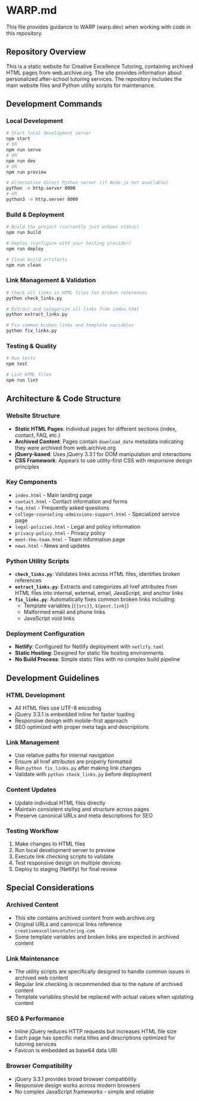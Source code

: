 # WARP.md

This file provides guidance to WARP (warp.dev) when working with code in this repository.

## Repository Overview

This is a static website for Creative Excellence Tutoring, containing archived HTML pages from web.archive.org. The site provides information about personalized after-school tutoring services. The repository includes the main website files and Python utility scripts for maintenance.

## Development Commands

### Local Development
```bash
# Start local development server
npm start
# OR
npm run serve
# OR
npm run dev
# OR
npm run preview

# Alternative direct Python server (if Node.js not available)
python -m http.server 8000
# OR
python3 -m http.server 8000
```

### Build & Deployment
```bash
# Build the project (currently just echoes status)
npm run build

# Deploy (configure with your hosting provider)
npm run deploy

# Clean build artifacts
npm run clean
```

### Link Management & Validation
```bash
# Check all links in HTML files for broken references
python check_links.py

# Extract and categorize all links from index.html
python extract_links.py

# Fix common broken links and template variables
python fix_links.py
```

### Testing & Quality
```bash
# Run tests
npm test

# Lint HTML files
npm run lint
```

## Architecture & Code Structure

### Website Structure
- **Static HTML Pages**: Individual pages for different sections (index, contact, FAQ, etc.)
- **Archived Content**: Pages contain `download_date` metadata indicating they were archived from web.archive.org
- **jQuery-based**: Uses jQuery 3.3.1 for DOM manipulation and interactions
- **CSS Framework**: Appears to use utility-first CSS with responsive design principles

### Key Components
- `index.html` - Main landing page
- `contact.html` - Contact information and forms
- `faq.html` - Frequently asked questions
- `college-counseling-admissions-support.html` - Specialized service page
- `legal-policies.html` - Legal and policy information
- `privacy-policy.html` - Privacy policy
- `meet-the-team.html` - Team information page
- `news.html` - News and updates

### Python Utility Scripts
- **`check_links.py`**: Validates links across HTML files, identifies broken references
- **`extract_links.py`**: Extracts and categorizes all href attributes from HTML files into internal, external, email, JavaScript, and anchor links
- **`fix_links.py`**: Automatically fixes common broken links including:
  - Template variables (`{{src}}`, `${post.link}`)
  - Malformed email and phone links
  - JavaScript void links

### Deployment Configuration
- **Netlify**: Configured for Netlify deployment with `netlify.toml`
- **Static Hosting**: Designed for static file hosting environments
- **No Build Process**: Simple static files with no complex build pipeline

## Development Guidelines

### HTML Development
- All HTML files use UTF-8 encoding
- jQuery 3.3.1 is embedded inline for faster loading
- Responsive design with mobile-first approach
- SEO optimized with proper meta tags and descriptions

### Link Management
- Use relative paths for internal navigation
- Ensure all href attributes are properly formatted
- Run `python fix_links.py` after making link changes
- Validate with `python check_links.py` before deployment

### Content Updates
- Update individual HTML files directly
- Maintain consistent styling and structure across pages
- Preserve canonical URLs and meta descriptions for SEO

### Testing Workflow
1. Make changes to HTML files
2. Run local development server to preview
3. Execute link checking scripts to validate
4. Test responsive design on multiple devices
5. Deploy to staging (Netlify) for final review

## Special Considerations

### Archived Content
- This site contains archived content from web.archive.org
- Original URLs and canonical links reference `creativeexcellencetutoring.com`
- Some template variables and broken links are expected in archived content

### Link Maintenance
- The utility scripts are specifically designed to handle common issues in archived web content
- Regular link checking is recommended due to the nature of archived content
- Template variables should be replaced with actual values when updating content

### SEO & Performance
- Inline jQuery reduces HTTP requests but increases HTML file size
- Each page has specific meta titles and descriptions optimized for tutoring services
- Favicon is embedded as base64 data URI

### Browser Compatibility
- jQuery 3.3.1 provides broad browser compatibility
- Responsive design works across modern browsers
- No complex JavaScript frameworks - simple and reliable
